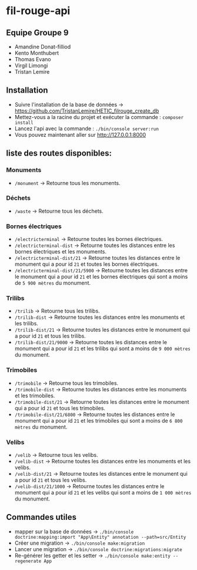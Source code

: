 # fil-rouge-api

## Equipe Groupe 9
- Amandine Donat-filliod
- Kento Monthubert
- Thomas Evano
- Virgil Limongi
- Tristan Lemire

## Installation
* Suivre l'installation de la base de données -> https://github.com/TristanLemire/HETIC_filrouge_create_db
* Mettez-vous a la racine du projet et exécuter la commande : `composer install`
* Lancez l'api avec la commande : `./bin/console server:run`
* Vous pouvez maintenant aller sur http://127.0.0.1:8000

## liste des routes disponibles:

### Monuments
* `/monument` -> Retourne tous les monuments.

### Déchets
* `/waste` -> Retourne tous les déchets.

### Bornes électriques
* `/electricterminal` -> Retourne toutes les bornes électriques.
* `/electricterminal-dist` -> Retourne toutes les distances entre les bornes électriques et les monuments.
* `/electricterminal-dist/21` -> Retourne toutes les distances entre le monument qui a pour id `21` et toutes les bornes électriques.
* `/electricterminal-dist/21/5900` -> Retourne toutes les distances entre le monument qui a pour id `21` et les bornes électriques qui sont a moins de `5 900 mètres` du monument.

### Trilibs
* `/trilib` -> Retourne tous les trilibs.
* `/trilib-dist` -> Retourne toutes les distances entre les monuments et les trilibs.
* `/trilib-dist/21` -> Retourne toutes les distances entre le monument qui a pour id `21` et tous les trilibs.
* `/trilib-dist/21/9000` -> Retourne toutes les distances entre le monument qui a pour id `21` et les trilibs qui sont a moins de `9 000 mètres` du monument.

### Trimobiles
* `/trimobile` -> Retourne tous les trimobiles.
* `/trimobile-dist` -> Retourne toutes les distances entre les monuments et les trimobiles.
* `/trimobile-dist/21` -> Retourne toutes les distances entre le monument qui a pour id `21` et tous les trimobiles.
* `/trimobile-dist/21/6800` -> Retourne toutes les distances entre le monument qui a pour id `21` et les trimobiles qui sont a moins de `6 800 mètres` du monument.

### Velibs
* `/velib` -> Retourne tous les velibs.
* `/velib-dist` -> Retourne toutes les distances entre les monuments et les velibs.
* `/velib-dist/21` -> Retourne toutes les distances entre le monument qui a pour id `21` et tous les velibs.
* `/velib-dist/21/1000` -> Retourne toutes les distances entre le monument qui a pour id `21` et les velibs qui sont a moins de `1 000 mètres` du monument.

## Commandes utiles
* mapper sur la base de données -> `./bin/console doctrine:mapping:import "App\Entity" annotation --path=src/Entity`
* Créer une migration -> `./bin/console make:migration`
* Lancer une migration -> `./bin/console doctrine:migrations:migrate`
* Re-générer les getter et les setter -> `./bin/console make:entity --regenerate App`

